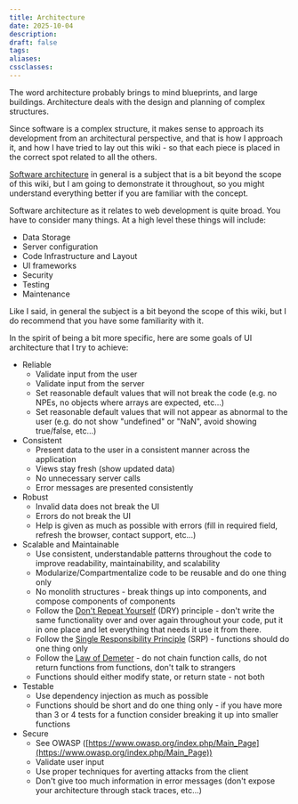 ```yaml
---
title: Architecture
date: 2025-10-04
description:
draft: false
tags:
aliases:
cssclasses:
---
```


The word architecture probably brings to mind blueprints, and large buildings. Architecture deals with the design and planning of complex structures.

Since software is a complex structure, it makes sense to approach its development from an architectural perspective, and that is how I approach it, and how I have tried to lay out this wiki - so that each piece is placed in the correct spot related to all the others.

[Software architecture](https://en.wikipedia.org/wiki/Software_architecture) in general is a subject that is a bit beyond the scope of this wiki, but I am going to demonstrate it throughout, so you might understand everything better if you are familiar with the concept.

Software architecture as it relates to web development is quite broad. You have to consider many things. At a high level these things will include:

- Data Storage
- Server configuration
- Code Infrastructure and Layout
- UI frameworks
- Security
- Testing
- Maintenance

Like I said, in general the subject is a bit beyond the scope of this wiki, but I do recommend that you have some familiarity with it.

In the spirit of being a bit more specific, here are some goals of UI architecture that I try to achieve:

- Reliable
  - Validate input from the user
  - Validate input from the server
  - Set reasonable default values that will not break the code (e.g. no NPEs, no objects where arrays are expected, etc...)
  - Set reasonable default values that will not appear as abnormal to the user (e.g. do not show "undefined" or "NaN", avoid showing true/false, etc...)
- Consistent
  - Present data to the user in a consistent manner across the application
  - Views stay fresh (show updated data)
  - No unnecessary server calls
  - Error messages are presented consistently
- Robust
  - Invalid data does not break the UI
  - Errors do not break the UI
  - Help is given as much as possible with errors (fill in required field, refresh the browser, contact support, etc...)
- Scalable and Maintainable
  - Use consistent, understandable patterns throughout the code to improve readability, maintainability, and scalability
  - Modularize/Compartmentalize code to be reusable and do one thing only
  - No monolith structures - break things up into components, and compose components of components
  - Follow the [Don't Repeat Yourself](https://en.wikipedia.org/wiki/Don%27t_repeat_yourself) (DRY) principle - don't write the same functionality over and over again throughout your code, put it in one place and let everything that needs it use it from there.
  - Follow the [Single Responsibility Principle](https://en.wikipedia.org/wiki/Single_responsibility_principle) (SRP) - functions should do one thing only
  - Follow the [Law of Demeter](https://en.wikipedia.org/wiki/Law_of_Demeter) - do not chain function calls, do not return functions from functions, don't talk to strangers
  - Functions should either modify state, or return state - not both
- Testable
  - Use dependency injection as much as possible
  - Functions should be short and do one thing only - if you have more than 3 or 4 tests for a function consider breaking it up into smaller functions
- Secure
  - See OWASP ([https://www.owasp.org/index.php/Main_Page](https://www.owasp.org/index.php/Main_Page))
  - Validate user input
  - Use proper techniques for averting attacks from the client
  - Don't give too much information in error messages (don't expose your architecture through stack traces, etc...)
